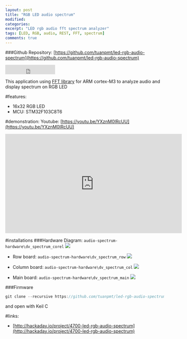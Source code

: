 ```yaml
---
layout: post
title: "RGB LED audio spectrum"
modified:
categories:
excerpt: "LED rgb audio fft spectrum analyzer"
tags: [LED, RGB, audio, REST, FFT, spectrum]
comments: true
---
```


###Github Repository: [https://github.com/tuanpmt/led-rgb-audio-spectrum](https://github.com/tuanpmt/led-rgb-audio-spectrum)
<iframe src="https://ghbtns.com/github-btn.html?user=tuanpmt&repo=led-rgb-audio-spectrum&type=fork&count=true&size=large" frameborder="0" scrolling="0" width="158px" height="30px"></iframe>
<br/>

This application using [FFT library](http://www.embeddedsignals.com/ARM.htm) for ARM cortex-M3 to analyze audio and display spectrum on RGB LED

#features:
- 16x32 RGB LED
- MCU: STM32F103C8T6

#demonstration:
Youtube: [https://youtu.be/YXznM0IRcUU](https://youtu.be/YXznM0IRcUU)
<iframe width="560" height="315" src="https://www.youtube.com/embed/YXznM0IRcUU" frameborder="0" allowfullscreen></iframe>

#installations
###Hardware Diagram: ```audio-spectrum-hardware\dv_spectrum_corel```
![](https://github.com/tuanpmt/led-rgb-audio-spectrum/raw/master/images/dv_spectrum.png)

- Row board: ```audio-spectrum-hardware\dv_spectrum_row```
![](ttps://github.com/tuanpmt/led-rgb-audio-spectrum/raw/master/images/row.png)

- Column board: ```audio-spectrum-hardware\dv_spectrum_col```
![](https://github.com/tuanpmt/led-rgb-audio-spectrum/raw/master/images/col.png)

- Main board: ```audio-spectrum-hardware\dv_spectrum_main```
![](https://github.com/tuanpmt/led-rgb-audio-spectrum/raw/master/images/controller.png)

###Firmware
```c
git clone --recursive https://github.com/tuanpmt/led-rgb-audio-spectrum.git
```

and open with Keil C


#links:
- [http://hackaday.io/project/4700-led-rgb-audio-spectrum](http://hackaday.io/project/4700-led-rgb-audio-spectrum)
